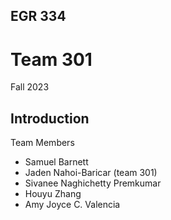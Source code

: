 EGR 334
---

# Team 301

Fall 2023

## Introduction

Team Members

* Samuel Barnett
* Jaden Nahoi-Baricar (team 301)
* Sivanee Naghichetty Premkumar
* Houyu Zhang
* Amy Joyce C. Valencia

